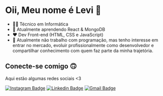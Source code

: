 # Oii, Meu nome é Levi 👋

* 👨‍🚀 Técnico em Informática
* 🌱 Atualmente aprendendo React & MongoDB
* ❤ Dev Front-end (HTML, CSS e JavaScript)
* 👀 Atualmente não trabalho com programação, mas tenho interesse em entrar no mercado, evoluir profissionalmente como desenvolvedor e compartilhar conhecimento com quem faz parte da minha trajetória.

## Conecte-se comigo 🙃
Aqui estão algumas redes sociais <3

[![Instagram Badge](https://img.shields.io/badge/Instagram-E4405F?style=for-the-badge&logo=instagram&logoColor=white)](https://instagram.com/levi.nnsss) 
[![Linkedin Badge](https://img.shields.io/badge/LinkedIn-0077B5?style=for-the-badge&logo=linkedin&logoColor=white)](https://www.linkedin.com/in/levinsousa/) 
[![Gmail Badge](https://img.shields.io/badge/Gmail-D14836?style=for-the-badge&logo=gmail&logoColor=white)](mailto:techie.levinsousa@gmail.com)
